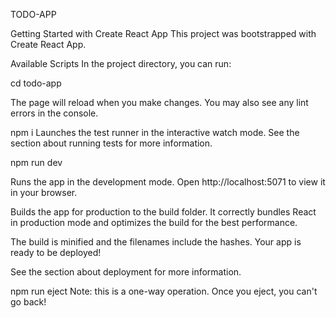TODO-APP



Getting Started with Create React App
This project was bootstrapped with Create React App.

Available Scripts
In the project directory, you can run:

 cd todo-app

The page will reload when you make changes.
You may also see any lint errors in the console.

npm i
Launches the test runner in the interactive watch mode.
See the section about running tests for more information.

npm run dev

Runs the app in the development mode.
Open http://localhost:5071 to view it in your browser.


Builds the app for production to the build folder.
It correctly bundles React in production mode and optimizes the build for the best performance.

The build is minified and the filenames include the hashes.
Your app is ready to be deployed!

See the section about deployment for more information.

npm run eject
Note: this is a one-way operation. Once you eject, you can't go back!
